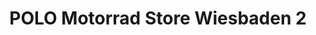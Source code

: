 ---
title: "POLO Motorrad Store Wiesbaden 2"
url: /wiesbaden/polo-motorrad-store-wiesbaden-2/
shop: Motorrad
---